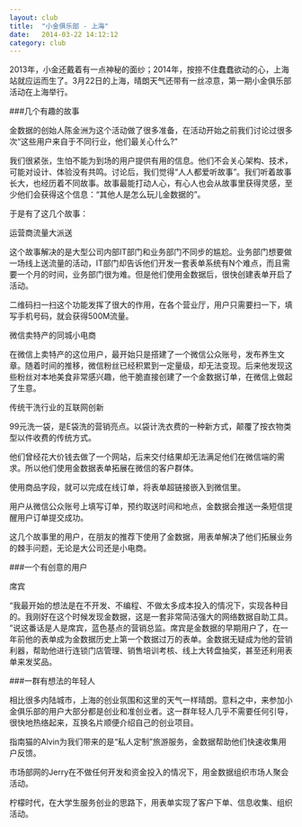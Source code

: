 ```yaml
---
layout: club
title:  "小金俱乐部 - 上海"
date:   2014-03-22 14:12:12
category: club
---
```


2013年，小金还戴着有一点神秘的面纱；2014年，按捺不住蠢蠢欲动的心，上海站就应运而生了。3月22日的上海，晴朗天气还带有一丝凉意，第一期小金俱乐部活动在上海举行。

###几个有趣的故事

金数据的创始人陈金洲为这个活动做了很多准备，在活动开始之前我们讨论过很多次“这些用户来自于不同行业，他们最关心什么?”

我们很紧张，生怕不能为到场的用户提供有用的信息。他们不会关心架构、技术，可能对设计、体验没有共鸣。讨论后，我们觉得“人人都爱听故事”。我们听着故事长大，也经历着不同故事。故事最能打动人心，有心人也会从故事里获得灵感，至少他们会获得这个信息：“其他人是怎么玩儿金数据的”。

于是有了这几个故事：

运营商流量大派送

这个故事解决的是大型公司内部IT部门和业务部门不同步的尴尬。业务部门想要做一场线上送流量的活动，IT部门却告诉他们开发一套表单系统有N个难点，而且需要一个月的时间，业务部门很为难。但是他们使用金数据后，很快创建表单开启了活动。

二维码扫一扫这个功能发挥了很大的作用，在各个营业厅，用户只需要扫一下，填写手机号码，就会获得500M流量。

微信卖特产的同城小电商

在微信上卖特产的这位用户，最开始只是搭建了一个微信公众账号，发布养生文章。随着时间的推移，微信粉丝已经积累到一定量级，却无法变现。后来他发现这些粉丝对本地美食非常感兴趣，他干脆直接创建了一个金数据订单，在微信上做起了生意。

传统干洗行业的互联网创新

99元洗一袋，是E袋洗的营销亮点。以袋计洗衣费的一种新方式，颠覆了按衣物类型以件收费的传统方式。

他们曾经花大价钱去做了一个网站，后来交付结果却无法满足他们在微信端的需求。所以他们使用金数据表单拓展在微信的客户群体。

使用商品字段，就可以完成在线订单，将表单超链接嵌入到微信里。

用户从微信公众账号上填写订单，预约取送时间和地点，金数据会推送一条短信提醒用户订单提交成功。

这几个故事里的用户，在朋友的推荐下使用了金数据，用表单解决了他们拓展业务的棘手问题，无论是大公司还是小电商。



###一个有创意的用户

席宾

“我最开始的想法是在不开发、不编程、不做太多成本投入的情况下，实现各种目的。我刚好在这个时候发现金数据，这是一套非常简洁强大的网络数据自助工具。 ”说这番话是人是席宾，蓝色基点的营销总监。席宾是金数据的早期用户了，在一年前他的表单成为金数据历史上第一个数据过万的表单。金数据无疑成为他的营销利器，帮助他进行连锁门店管理、销售培训考核、线上大转盘抽奖，甚至还利用表单来发奖品。

###一群有想法的年轻人

相比很多内陆城市，上海的创业氛围和这里的天气一样晴朗。意料之中，来参加小金俱乐部的用户大部分都是创业和准创业者。这一群年轻人几乎不需要任何引导，很快地热络起来，互换名片顺便介绍自己的创业项目。

指南猫的Alvin为我们带来的是“私人定制”旅游服务，金数据帮助他们快速收集用户反馈。

市场部网的Jerry在不做任何开发和资金投入的情况下，用金数据组织市场人聚会活动。

柠檬时代，在大学生服务创业的思路下，用表单实现了客户下单、信息收集、组织活动。
